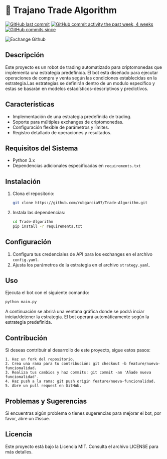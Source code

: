 #  :test_tube: Trajano Trade Algorithm
[![GitHub last commit](https://img.shields.io/github/last-commit/google/skia.svg?style=flat)]()
[![GitHub commit activity the past week, 4 weeks](https://img.shields.io/github/commit-activity/y/eslint/eslint.svg?style=flat)]() [![GitHub commits since](https://img.shields.io/github/commits-since/tterb/playmusic/v1.2.0.svg)]()

![Exchange Github](https://img.shields.io/badge/Binance-FCD535?style=for-the-badge&logo=binance&logoColor=white)

## Descripción

Este proyecto es un robot de trading automatizado para criptomonedas que implementa una estrategia predefinida. El bot está diseñado para ejecutar operaciones de compra y venta según las condiciones establecidas en la estrategia.Las estrategias se definirán dentro de un modulo específico y estas se basarán en modelos estadísticos-descriptivos y predictívos. 

## Características

- Implementación de una estrategia predefinida de trading.
- Soporte para múltiples exchanges de criptomonedas.
- Configuración flexible de parámetros y límites.
- Registro detallado de operaciones y resultados.

## Requisitos del Sistema

- Python 3.x
- Dependencias adicionales especificadas en `requirements.txt`

## Instalación

1. Clona el repositorio:

    ```bash
    git clone https://github.com/rubgarcia97/Trade-Algorithm.git
    ```

2. Instala las dependencias:

    ```bash
    cd Trade-Algorithm
    pip install -r requirements.txt
    ```

## Configuración

1. Configura tus credenciales de API para los exchanges en el archivo `config.yaml`.
2. Ajusta los parámetros de la estrategia en el archivo `strategy.yaml`.

## Uso

Ejecuta el bot con el siguiente comando:

```bash
python main.py
```
A continuación se abrirá una ventana gráfica donde se podrá inciar iniciar/detener la estrategia. El bot operará automáticamente según la estrategia predefinida.

## Contribución
Si deseas contribuir al desarrollo de este proyecto, sigue estos pasos:

    1. Haz un fork del repositorio.
    2. Crea una rama para tu contribución: git checkout -b feature/nueva-funcionalidad.
    3. Realiza tus cambios y haz commits: git commit -am 'Añade nueva funcionalidad'.
    4. Haz push a la rama: git push origin feature/nueva-funcionalidad.
    5. Abre un pull request en GitHub.

## Problemas y Sugerencias

Si encuentras algún problema o tienes sugerencias para mejorar el bot, por favor, abre un #issue.

## Licencia

Este proyecto está bajo la Licencia MIT. Consulta el archivo LICENSE para más detalles.
